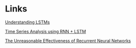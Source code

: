 Links
=====

[Understanding LSTMs](https://colah.github.io/posts/2015-08-Understanding-LSTMs/)

[Time Series Analysis using RNN +
LSTM](https://aboveintelligent.com/time-series-analysis-using-recurrent-neural-networks-lstm-33817fa4c47a)

[The Unreasonable Effectiveness of Recurrent Neural
Networks](http://karpathy.github.io/2015/05/21/rnn-effectiveness/)


